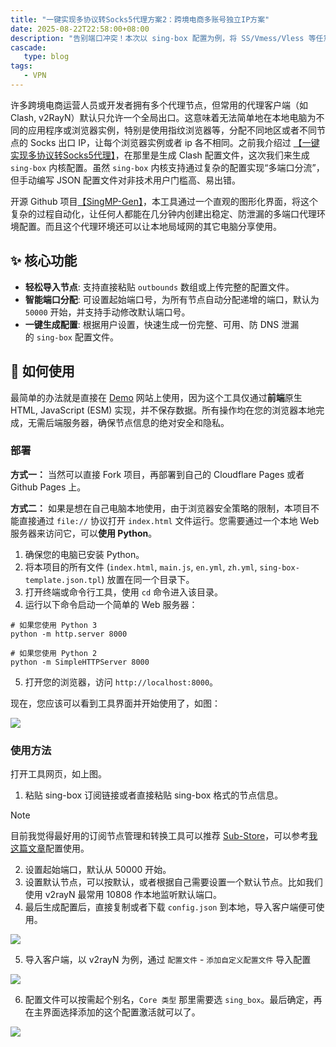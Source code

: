```yaml
---
title: "一键实现多协议转Socks5代理方案2：跨境电商多账号独立IP方案"
date: 2025-08-22T22:58:00+08:00
description: "告别端口冲突！本次以 sing-box 配置为例，将 SS/Vmess/Vless 等任意节点转化为独立 Socks5 通道，解决指纹浏览器多账号IP隔离难题"
cascade:
   type: blog
tags: 
   - VPN
---
```


许多跨境电商运营人员或开发者拥有多个代理节点，但常用的代理客户端（如 Clash, v2RayN）默认只允许一个全局出口。这意味着无法简单地在本地电脑为不同的应用程序或浏览器实例，特别是使用指纹浏览器等，分配不同地区或者不同节点的 Socks 出口 IP，让每个浏览器实例或者 ip 各不相同。之前我介绍过 [【一键实现多协议转Socks5代理】](https://post.ideong.top/blog/20250613-multi-protocol-socks5-proxy/)，在那里是生成 Clash 配置文件，这次我们来生成 `sing-box` 内核配置。虽然 `sing-box` 内核支持通过复杂的配置实现“多端口分流”，但手动编写 JSON 配置文件对非技术用户门槛高、易出错。

开源 Github 项目[【SingMP-Gen】](https://github.com/donald-laird/SingMP-Gen)，本工具通过一个直观的图形化界面，将这个复杂的过程自动化，让任何人都能在几分钟内创建出稳定、防泄漏的多端口代理环境配置。而且这个代理环境还可以让本地局域网的其它电脑分享使用。

## ✨ 核心功能

- **轻松导入节点**: 支持直接粘贴 `outbounds` 数组或上传完整的配置文件。
- **智能端口分配**: 可设置起始端口号，为所有节点自动分配递增的端口，默认为 `50000` 开始，并支持手动修改默认端口号。
- **一键生成配置**: 根据用户设置，快速生成一份完整、可用、防 DNS 泄漏的 `sing-box` 配置文件。

## 🚀 如何使用

最简单的办法就是直接在 [Demo](https://singmp.hotrue.cc/) 网站上使用，因为这个工具仅通过**前端**原生 HTML, JavaScript (ESM) 实现，并不保存数据。所有操作均在您的浏览器本地完成，无需后端服务器，确保节点信息的绝对安全和隐私。

### 部署

**方式一：**
当然可以直接 Fork 项目，再部署到自己的 Cloudflare Pages 或者 Github Pages 上。

**方式二：**
如果是想在自己电脑本地使用，由于浏览器安全策略的限制，本项目不能直接通过 `file://` 协议打开 `index.html` 文件运行。您需要通过一个本地 Web 服务器来访问它，可以**使用 Python**。

1. 确保您的电脑已安装 Python。
2. 将本项目的所有文件 (`index.html`, `main.js`, `en.yml`, `zh.yml`, `sing-box-template.json.tpl`) 放置在同一个目录下。
3. 打开终端或命令行工具，使用 `cd` 命令进入该目录。
4. 运行以下命令启动一个简单的 Web 服务器：
```
# 如果您使用 Python 3
python -m http.server 8000

# 如果您使用 Python 2
python -m SimpleHTTPServer 8000
```
5. 打开您的浏览器，访问 `http://localhost:8000`。

现在，您应该可以看到工具界面并开始使用了，如图：

![](/images/2025/Sing-Box-Multi-port-Config-Generator-01.png)

### 使用方法

打开工具网页，如上图。

1. 粘贴 sing-box 订阅链接或者直接粘贴 sing-box 格式的节点信息。

> [!note]
> 目前我觉得最好用的订阅节点管理和转换工具可以推荐 [Sub-Store](https://github.com/sub-store-org/Sub-Store)，可以参考[我这篇文章](https://post.ideong.top/blog/20250816-deploy-vps-node-subscription-tool-sub-store/)配置使用。

2. 设置起始端口，默认从 50000 开始。
3. 设置默认节点，可以按默认，或者根据自己需要设置一个默认节点。比如我们使用 v2rayN 最常用 10808 作本地监听默认端口。
4. 最后生成配置后，直接复制或者下载 `config.json` 到本地，导入客户端便可使用。

![](/images/2025/Sing-Box-Multi-port-Config-Generator-02.png)

5. 导入客户端，以 v2rayN 为例，通过 `配置文件` - `添加自定义配置文件` 导入配置

![](/images/2025/Sing-Box-Multi-port-Config-Generator-03.png)

6. 配置文件可以按需起个别名，`Core 类型` 那里需要选 `sing_box`。最后确定，再在主界面选择添加的这个配置激活就可以了。

![](/images/2025/Sing-Box-Multi-port-Config-Generator-04.png)